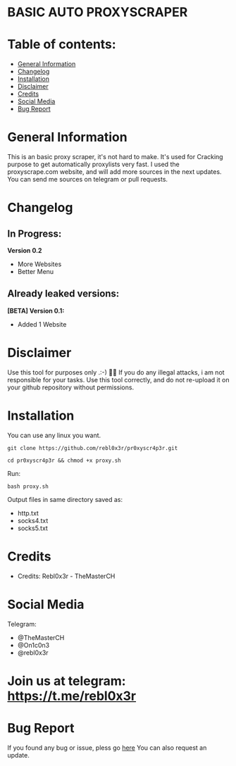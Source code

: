 # BASIC AUTO PROXYSCRAPER 


# Table of contents:
* [General Information](#general-info)
* [Changelog](#changelog)
* [Installation](#installation)
* [Disclaimer](#disclaimer)
* [Credits](#credits)
* [Social Media](#social-media)
* [Bug Report](#bug-report)

# General Information

  This is an basic proxy scraper, it's not hard to make. It's used for Cracking purpose to get automatically proxylists
  very fast. I used the proxyscrape.com website, and will add more sources in the next updates. 
  You can send me sources on telegram or pull requests.

# Changelog


 ## In Progress:
 
  **Version 0.2**
  * More Websites
  * Better Menu
 
  ## Already leaked versions:
  
  **[BETA] Version 0.1:**
  
  * Added 1 Website 

# Disclaimer
  Use this tool for purposes only .:-) 🕵️‍♂️
  If you do any illegal attacks, i am not responsible for your tasks.
  Use this tool correctly, and do not re-upload it on your github repository without permissions.

# Installation

  You can use any linux you want.
  
  ```git clone https://github.com/rebl0x3r/pr0xyscr4p3r.git```
  
  ```cd pr0xyscr4p3r && chmod +x proxy.sh```

  Run:
  
  ```bash proxy.sh```

  Output files in same directory saved as:
  - http.txt
  - socks4.txt
  - socks5.txt

# Credits

* Credits: Rebl0x3r - TheMasterCH

# Social Media
Telegram:
* @TheMasterCH
* @On1c0n3
* @rebl0x3r

# Join us at telegram: https://t.me/rebl0x3r  

# Bug Report
  If you found any bug or issue, pless go [here](https://github.com/rebl0x3r/pr0xyscr4p3r/issues)
  You can also request an update.
